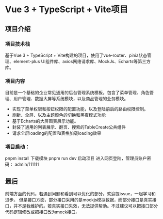 # Vue 3 + TypeScript + Vite项目

## 项目介绍

### 项目技术栈

基于Vue 3 + TypeScript + Vite构建的项目，使用了vue-router、pinia状态管理、element-plus UI组件库、axios网络请求库、MockJs、Echarts等第三方库。

### 项目内容

目前是一个基础的企业常见通用的后台管理系统模板，包含了菜单管理、角色管理、用户管理、数据大屏等系统模块，以及商品管理的业务模块。

- 实现了菜单权限和按钮权限的配置功能，以及登陆前后的路由权限控制。
- 刷新、全屏、以及主题颜色的切换和黑夜模式功能
- 基于Echarts的大屏图表展示功能。
- 封装了通用的列表展示、翻页、搜索的TableCreate公共组件
- 请求全屏loading的配置和表格加载loading效果

### 项目启动：

pnpm install 下载模块
pnpm run dev 启动项目
进入网页登陆，管理员账户密码： admin/111111

## 最后

前端方面的代码，若遇到问题和看到可以优化的部分，欢迎提issue，一起学习和进步。
但是接口方面，部分接口采用的是mockjs模拟数据，而部分接口是真实接口，并不是我维护的。若真实接口失效，无法提供帮助。不过建议可以把接口部分代码逻辑修改或把接口改为mock接口。

